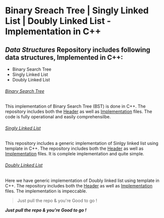 # Binary Sreach Tree | Singly Linked List | Doubly Linked List - Implementation in C++



## *Data Structures* Repository includes following data structures, Implemented in C++:
- Binary Search Tree
- Singly Linked List
- Doubly Linked List

###### [Binary Search Tree](https://github.com/hmzeeshantariq/Data_Structures)
This implementation of Binary Search Tree (BST) is done in C++. The repository includes both the [Header](./BST.h) as well as [Implementation](./BST.cpp) files. The code is fully operational and easily comprehensilbe.

###### [Singly Linked List](https://github.com/hmzeeshantariq/Data_Structures)
This repository includes a generic implementation of Sinlgy linked list using template in C++. The repository includes both the [Header](./singlyLinkedList.h) as well as [Implementation](./singlyLinkedList.cpp) files. It is complele implementation and quite simple.

###### [Doubly Linked List](https://github.com/hmzeeshantariq/Data_Structures)
Here we have generic implementation of Doubly linked list using template in C++. The repository includes both the [Header](./doublyLinkedList.h) as well as [Implementation](./doublyLinkedList.cpp) files. The implementation is impeccable.


> Just pull the repo & you're Good to go !

***Just pull the repo & you're Good to go !***
